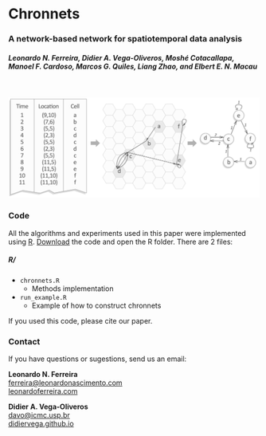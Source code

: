 # Chronnets 
### A network-based network for spatiotemporal data analysis
##### Leonardo N. Ferreira, Didier A. Vega-Oliveros, Moshé Cotacallapa, Manoel F. Cardoso, Marcos G. Quiles, Liang Zhao, and Elbert E. N. Macau

<br>

![Climate networks](figs/fig01.png)

### Code

All the algorithms and experiments used in this paper were implemented using [R](https://www.r-project.org/). [Download](https://github.com/lnferreira/chronnets/zipball/master) the code and open the R folder. There are 2 files:

##### R/
   * ```chronnets.R```
      - Methods implementation
   * ```run_example.R```
      - Example of how to construct chronnets

If you used this code, please cite our paper.

### Contact

If you have questions or sugestions, send us an email:

**Leonardo N. Ferreira**<br>
[ferreira@leonardonascimento.com](mailto:ferreira@leonardonascimento.com)<br>
[leonardoferreira.com](https://leonardoferreira.com)

**Didier A. Vega-Oliveros**<br>
[davo@icmc.usp.br](mailto:davo@icmc.usp.br)<br>
[didiervega.github.io](https://didiervega.github.io/)
